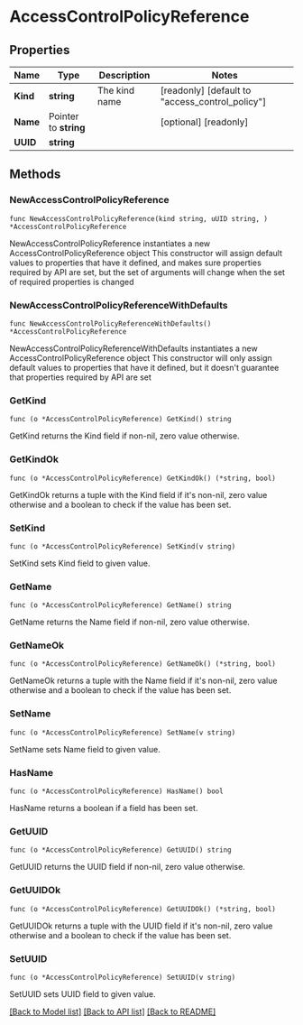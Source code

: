 # AccessControlPolicyReference

## Properties

Name | Type | Description | Notes
------------ | ------------- | ------------- | -------------
**Kind** | **string** | The kind name | [readonly] [default to "access_control_policy"]
**Name** | Pointer to **string** |  | [optional] [readonly] 
**UUID** | **string** |  | 

## Methods

### NewAccessControlPolicyReference

`func NewAccessControlPolicyReference(kind string, uUID string, ) *AccessControlPolicyReference`

NewAccessControlPolicyReference instantiates a new AccessControlPolicyReference object
This constructor will assign default values to properties that have it defined,
and makes sure properties required by API are set, but the set of arguments
will change when the set of required properties is changed

### NewAccessControlPolicyReferenceWithDefaults

`func NewAccessControlPolicyReferenceWithDefaults() *AccessControlPolicyReference`

NewAccessControlPolicyReferenceWithDefaults instantiates a new AccessControlPolicyReference object
This constructor will only assign default values to properties that have it defined,
but it doesn't guarantee that properties required by API are set

### GetKind

`func (o *AccessControlPolicyReference) GetKind() string`

GetKind returns the Kind field if non-nil, zero value otherwise.

### GetKindOk

`func (o *AccessControlPolicyReference) GetKindOk() (*string, bool)`

GetKindOk returns a tuple with the Kind field if it's non-nil, zero value otherwise
and a boolean to check if the value has been set.

### SetKind

`func (o *AccessControlPolicyReference) SetKind(v string)`

SetKind sets Kind field to given value.


### GetName

`func (o *AccessControlPolicyReference) GetName() string`

GetName returns the Name field if non-nil, zero value otherwise.

### GetNameOk

`func (o *AccessControlPolicyReference) GetNameOk() (*string, bool)`

GetNameOk returns a tuple with the Name field if it's non-nil, zero value otherwise
and a boolean to check if the value has been set.

### SetName

`func (o *AccessControlPolicyReference) SetName(v string)`

SetName sets Name field to given value.

### HasName

`func (o *AccessControlPolicyReference) HasName() bool`

HasName returns a boolean if a field has been set.

### GetUUID

`func (o *AccessControlPolicyReference) GetUUID() string`

GetUUID returns the UUID field if non-nil, zero value otherwise.

### GetUUIDOk

`func (o *AccessControlPolicyReference) GetUUIDOk() (*string, bool)`

GetUUIDOk returns a tuple with the UUID field if it's non-nil, zero value otherwise
and a boolean to check if the value has been set.

### SetUUID

`func (o *AccessControlPolicyReference) SetUUID(v string)`

SetUUID sets UUID field to given value.



[[Back to Model list]](../README.md#documentation-for-models) [[Back to API list]](../README.md#documentation-for-api-endpoints) [[Back to README]](../README.md)


